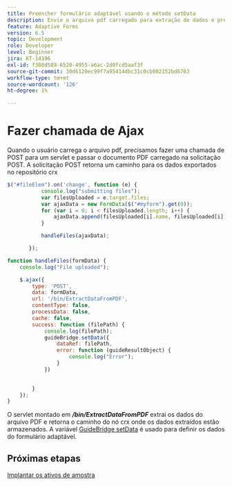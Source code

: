 ```yaml
---
title: Preencher formulário adaptável usando o método setData
description: Envie o arquivo pdf carregado para extração de dados e preencha o formulário adaptável com os dados extraídos
feature: Adaptive Forms
version: 6.5
topic: Development
role: Developer
level: Beginner
jira: KT-14196
exl-id: f380d589-6520-4955-a6ac-2d0fcd5aaf3f
source-git-commit: 30d6120ec99f7a95414dbc31c0cb002152bd6763
workflow-type: tm+mt
source-wordcount: '126'
ht-degree: 1%

---
```


# Fazer chamada de Ajax

Quando o usuário carrega o arquivo pdf, precisamos fazer uma chamada de POST para um servlet e passar o documento PDF carregado na solicitação POST. A solicitação POST retorna um caminho para os dados exportados no repositório crx

```javascript
$("#fileElem").on('change', function (e) {
           console.log("submitting files");
           var filesUploaded = e.target.files;
           var ajaxData = new FormData($("#myform").get(0));
           for (var i = 0; i < filesUploaded.length; i++) {
               ajaxData.append(filesUploaded[i].name, filesUploaded[i]);
           }

           handleFiles(ajaxData);

       });

function handleFiles(formData) {
    console.log("File uploaded");

    $.ajax({
        type: 'POST',
        data: formData,
        url: '/bin/ExtractDataFromPDF',
        contentType: false,
        processData: false,
        cache: false,
        success: function (filePath) {
            console.log(filePath);
            guideBridge.setData({
                dataRef: filePath,
                error: function (guideResultObject) {
                    console.log("Error");
                }
            })
            

        }
    });
}
```

O servlet montado em **_/bin/ExtractDataFromPDF_** extrai os dados do arquivo PDF e retorna o caminho do nó crx onde os dados extraídos estão armazenados.
A variável [GuideBridge setData](https://developer.adobe.com/experience-manager/reference-materials/6-5/forms/javascript-api/GuideBridge.html#setData__anchor) é usado para definir os dados do formulário adaptável.

## Próximas etapas

[Implantar os ativos de amostra](./test-the-solution.md)

